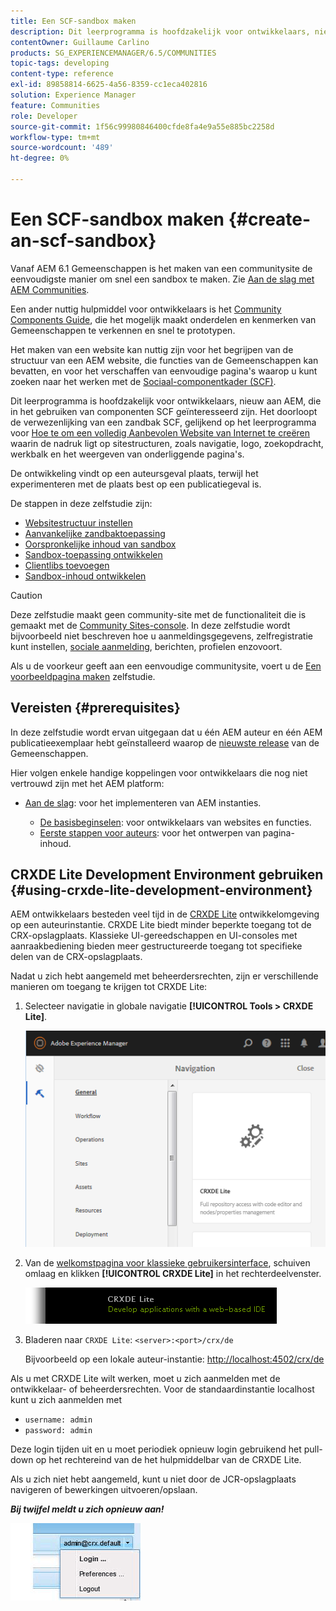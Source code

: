 ```yaml
---
title: Een SCF-sandbox maken
description: Dit leerprogramma is hoofdzakelijk voor ontwikkelaars, nieuw aan AEM, die in het gebruiken van componenten SCF geïnteresseerd zijn. Het door de verwezenlijking van een zandbakplaats SCF
contentOwner: Guillaume Carlino
products: SG_EXPERIENCEMANAGER/6.5/COMMUNITIES
topic-tags: developing
content-type: reference
exl-id: 89858814-6625-4a56-8359-cc1eca402816
solution: Experience Manager
feature: Communities
role: Developer
source-git-commit: 1f56c99980846400cfde8fa4e9a55e885bc2258d
workflow-type: tm+mt
source-wordcount: '489'
ht-degree: 0%

---
```


# Een SCF-sandbox maken  {#create-an-scf-sandbox}

Vanaf AEM 6.1 Gemeenschappen is het maken van een communitysite de eenvoudigste manier om snel een sandbox te maken. Zie [Aan de slag met AEM Communities](getting-started.md).

Een ander nuttig hulpmiddel voor ontwikkelaars is het [Community Components Guide](components-guide.md), die het mogelijk maakt onderdelen en kenmerken van Gemeenschappen te verkennen en snel te prototypen.

Het maken van een website kan nuttig zijn voor het begrijpen van de structuur van een AEM website, die functies van de Gemeenschappen kan bevatten, en voor het verschaffen van eenvoudige pagina&#39;s waarop u kunt zoeken naar het werken met de [Sociaal-componentkader (SCF)](scf.md).

Dit leerprogramma is hoofdzakelijk voor ontwikkelaars, nieuw aan AEM, die in het gebruiken van componenten SCF geïnteresseerd zijn. Het doorloopt de verwezenlijking van een zandbak SCF, gelijkend op het leerprogramma voor [Hoe te om een volledig Aanbevolen Website van Internet te creëren](../../help/sites-developing/website.md) waarin de nadruk ligt op sitestructuren, zoals navigatie, logo, zoekopdracht, werkbalk en het weergeven van onderliggende pagina&#39;s.

De ontwikkeling vindt op een auteursgeval plaats, terwijl het experimenteren met de plaats best op een publicatiegeval is.

De stappen in deze zelfstudie zijn:

* [Websitestructuur instellen](setup-website.md)
* [Aanvankelijke zandbaktoepassing](initial-app.md)
* [Oorspronkelijke inhoud van sandbox](initial-content.md)
* [Sandbox-toepassing ontwikkelen](develop-app.md)
* [Clientlibs toevoegen](add-clientlibs.md)
* [Sandbox-inhoud ontwikkelen](develop-content.md)

>[!CAUTION]
>
>Deze zelfstudie maakt geen community-site met de functionaliteit die is gemaakt met de [Community Sites-console](sites-console.md). In deze zelfstudie wordt bijvoorbeeld niet beschreven hoe u aanmeldingsgegevens, zelfregistratie kunt instellen, [sociale aanmelding](social-login.md), berichten, profielen enzovoort.
>
>Als u de voorkeur geeft aan een eenvoudige communitysite, voert u de [Een voorbeeldpagina maken](create-sample-page.md) zelfstudie.

## Vereisten {#prerequisites}

In deze zelfstudie wordt ervan uitgegaan dat u één AEM auteur en één AEM publicatieexemplaar hebt geïnstalleerd waarop de [nieuwste release](deploy-communities.md#latest-releases) van de Gemeenschappen.

Hier volgen enkele handige koppelingen voor ontwikkelaars die nog niet vertrouwd zijn met het AEM platform:

* [Aan de slag](../../help/sites-deploying/deploy.md#getting-started): voor het implementeren van AEM instanties.

   * [De basisbeginselen](../../help/sites-developing/the-basics.md): voor ontwikkelaars van websites en functies.
   * [Eerste stappen voor auteurs](../../help/sites-authoring/first-steps.md): voor het ontwerpen van pagina-inhoud.

## CRXDE Lite Development Environment gebruiken {#using-crxde-lite-development-environment}

AEM ontwikkelaars besteden veel tijd in de [CRXDE Lite](../../help/sites-developing/developing-with-crxde-lite.md) ontwikkelomgeving op een auteurinstantie. CRXDE Lite biedt minder beperkte toegang tot de CRX-opslagplaats. Klassieke UI-gereedschappen en UI-consoles met aanraakbediening bieden meer gestructureerde toegang tot specifieke delen van de CRX-opslagplaats.

Nadat u zich hebt aangemeld met beheerdersrechten, zijn er verschillende manieren om toegang te krijgen tot CRXDE Lite:

1. Selecteer navigatie in globale navigatie **[!UICONTROL Tools > CRXDE Lite]**.

   ![crxde-lite](assets/tools-crxde.png)

2. Van de [welkomstpagina voor klassieke gebruikersinterface](http://localhost:4502/welcome.html), schuiven omlaag en klikken **[!UICONTROL CRXDE Lite]** in het rechterdeelvenster.

   ![classic-ui-crxde](assets/classic-ui-crxde.png)

3. Bladeren naar `CRXDE Lite`: `<server>:<port>/crx/de`

   Bijvoorbeeld op een lokale auteur-instantie: [http://localhost:4502/crx/de](http://localhost:4502/crx/de)

Als u met CRXDE Lite wilt werken, moet u zich aanmelden met de ontwikkelaar- of beheerdersrechten. Voor de standaardinstantie localhost kunt u zich aanmelden met

* `username: admin`
* `password: admin`


Deze login tijden uit en u moet periodiek opnieuw login gebruikend het pull-down op het rechtereind van de het hulpmiddelbar van de CRXDE Lite.

Als u zich niet hebt aangemeld, kunt u niet door de JCR-opslagplaats navigeren of bewerkingen uitvoeren/opslaan.

***Bij twijfel meldt u zich opnieuw aan!***

![opnieuw aanmelden](assets/relogin.png)
